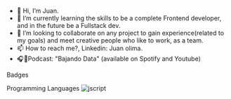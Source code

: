 - 👋 Hi, I’m Juan.
- 🌱 I’m currently learning the skills to be a complete Frontend developer, and in the future be a Fullstack dev.
- 💞️ I’m looking to collaborate on any project to gain experience(related to my goals) and meet creative people who like to work, as a team.
- 📫 How to reach me?, Linkedin: Juan olima.
- 🎧🎤Podcast: "Bajando Data" (available on Spotify and Youtube)



Badges

Programming Languages
![jscript](https://user-images.githubusercontent.com/84105167/141686669-54553a31-5223-4ca4-8588-5075d6859e0e.jpg)
